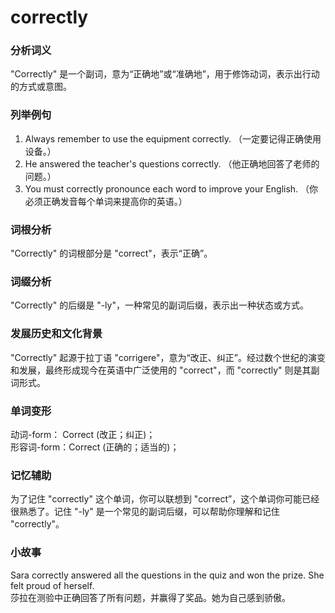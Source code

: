 # correctly

### 分析词义

  

"Correctly" 是一个副词，意为“正确地”或“准确地”，用于修饰动词，表示出行动的方式或意图。

  

### 列举例句

  

1.  Always remember to use the equipment correctly. （一定要记得正确使用设备。）
2.  He answered the teacher's questions correctly. （他正确地回答了老师的问题。）
3.  You must correctly pronounce each word to improve your English. （你必须正确发音每个单词来提高你的英语。）

  

### 词根分析

  

"Correctly" 的词根部分是 "correct"，表示“正确”。

  

### 词缀分析

  

"Correctly" 的后缀是 "-ly"，一种常见的副词后缀，表示出一种状态或方式。

  

### 发展历史和文化背景

  

"Correctly" 起源于拉丁语 "corrigere"，意为“改正、纠正”。经过数个世纪的演变和发展，最终形成现今在英语中广泛使用的 "correct"，而 "correctly" 则是其副词形式。

  

### 单词变形

  

动词-form： Correct (改正；纠正)；  
形容词-form：Correct (正确的；适当的)；

  

### 记忆辅助

  

为了记住 "correctly" 这个单词，你可以联想到 "correct”，这个单词你可能已经很熟悉了。记住 "-ly" 是一个常见的副词后缀，可以帮助你理解和记住 "correctly"。

  

### 小故事

  

Sara correctly answered all the questions in the quiz and won the prize. She felt proud of herself.  
莎拉在测验中正确回答了所有问题，并赢得了奖品。她为自己感到骄傲。
